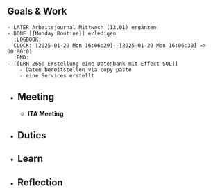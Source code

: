 ## Goals & Work
	- LATER Arbeitsjournal Mittwoch (13.01) ergänzen
	- DONE [[Monday Routine]] erledigen
	  :LOGBOOK:
	  CLOCK: [2025-01-20 Mon 16:06:29]--[2025-01-20 Mon 16:06:30] =>  00:00:01
	  :END:
	- [[LRN-265: Erstellung eine Datenbank mit Effect SQL]]
		- Daten bereitstellen via copy paste
		- eine Services erstellt
- ## Meeting
	- **ITA Meeting**
- ## Duties
- ## Learn
- ## Reflection
